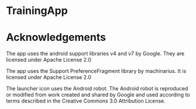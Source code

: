 TrainingApp
===========

Acknowledgements
================
The app uses the android support libraries v4 and v7 by Google. They are licensed under Apache License 2.0

The app uses the Support PreferenceFragment library by machinarius. It is licensed under Apache License 2.0

The launcher icon uses the Android robot.
The Android robot is reproduced or modified from work created and shared by Google and used according to terms described in the Creative Commons 3.0 Attribution License.
